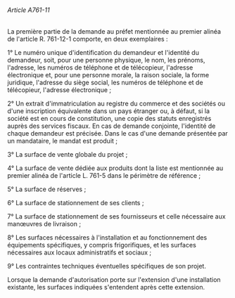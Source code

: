 ###### Article A761-11

La première partie de la demande au préfet mentionnée au premier alinéa de l'article R. 761-12-1 comporte, en deux exemplaires :

1° Le numéro unique d'identification du demandeur et l'identité du demandeur, soit, pour une personne physique, le nom, les prénoms, l'adresse, les numéros de téléphone et de télécopieur, l'adresse électronique et, pour une personne morale, la raison sociale, la forme juridique, l'adresse du siège social, les numéros de téléphone et de télécopieur, l'adresse électronique ;

2° Un extrait d'immatriculation au registre du commerce et des sociétés ou d'une inscription équivalente dans un pays étranger ou, à défaut, si la société est en cours de constitution, une copie des statuts enregistrés auprès des services fiscaux. En cas de demande conjointe, l'identité de chaque demandeur est précisée. Dans le cas d'une demande présentée par un mandataire, le mandat est produit ;

3° La surface de vente globale du projet ;

4° La surface de vente dédiée aux produits dont la liste est mentionnée au premier alinéa de l'article L. 761-5 dans le périmètre de référence ;

5° La surface de réserves ;

6° La surface de stationnement de ses clients ;

7° La surface de stationnement de ses fournisseurs et celle nécessaire aux manœuvres de livraison ;

8° Les surfaces nécessaires à l'installation et au fonctionnement des équipements spécifiques, y compris frigorifiques, et les surfaces nécessaires aux locaux administratifs et sociaux ;

9° Les contraintes techniques éventuelles spécifiques de son projet.

Lorsque la demande d'autorisation porte sur l'extension d'une installation existante, les surfaces indiquées s'entendent après cette extension.

